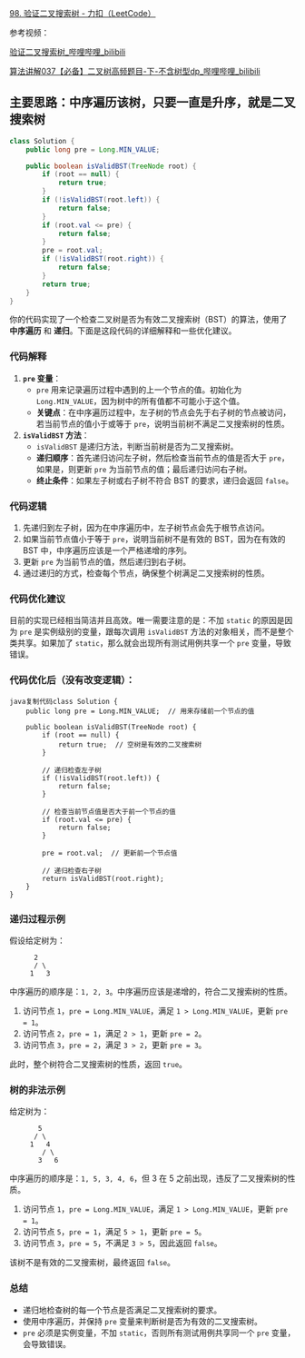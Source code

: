 [98. 验证二叉搜索树 - 力扣（LeetCode）](https://leetcode.cn/problems/validate-binary-search-tree/description/)





参考视频：

[验证二叉搜索树_哔哩哔哩_bilibili](https://www.bilibili.com/video/BV14G411P7C1/?vd_source=96c1635797a0d7626fb60e973a29da38)

[算法讲解037【必备】二叉树高频题目-下-不含树型dp_哔哩哔哩_bilibili](https://www.bilibili.com/video/BV1194y16727/?spm_id_from=333.999.0.0&vd_source=96c1635797a0d7626fb60e973a29da38)



## 主要思路：中序遍历该树，只要一直是升序，就是二叉搜索树



```java
class Solution {
    public long pre = Long.MIN_VALUE;

    public boolean isValidBST(TreeNode root) {
        if (root == null) {
            return true;
        }
        if (!isValidBST(root.left)) {
            return false;
        }
        if (root.val <= pre) {
            return false;
        }
        pre = root.val;
        if (!isValidBST(root.right)) {
            return false;
        }
        return true;
    }
}
```

你的代码实现了一个检查二叉树是否为有效二叉搜索树（BST）的算法，使用了 **中序遍历** 和 **递归**。下面是这段代码的详细解释和一些优化建议。

### 代码解释

1. **`pre` 变量**：
   - `pre` 用来记录遍历过程中遇到的上一个节点的值。初始化为 `Long.MIN_VALUE`，因为树中的所有值都不可能小于这个值。
   - **关键点**：在中序遍历过程中，左子树的节点会先于右子树的节点被访问，若当前节点的值小于或等于 `pre`，说明当前树不满足二叉搜索树的性质。
2. **`isValidBST` 方法**：
   - `isValidBST` 是递归方法，判断当前树是否为二叉搜索树。
   - **递归顺序**：首先递归访问左子树，然后检查当前节点的值是否大于 `pre`，如果是，则更新 `pre` 为当前节点的值；最后递归访问右子树。
   - **终止条件**：如果左子树或右子树不符合 BST 的要求，递归会返回 `false`。

### 代码逻辑

1. 先递归到左子树，因为在中序遍历中，左子树节点会先于根节点访问。
2. 如果当前节点值小于等于 `pre`，说明当前树不是有效的 BST，因为在有效的 BST 中，中序遍历应该是一个严格递增的序列。
3. 更新 `pre` 为当前节点的值，然后递归到右子树。
4. 通过递归的方式，检查每个节点，确保整个树满足二叉搜索树的性质。

### 代码优化建议

目前的实现已经相当简洁并且高效。唯一需要注意的是：不加 `static` 的原因是因为 `pre` 是实例级别的变量，跟每次调用 `isValidBST` 方法的对象相关，而不是整个类共享。如果加了 `static`，那么就会出现所有测试用例共享一个 `pre` 变量，导致错误。

### 代码优化后（没有改变逻辑）：

```
java复制代码class Solution {
    public long pre = Long.MIN_VALUE;  // 用来存储前一个节点的值

    public boolean isValidBST(TreeNode root) {
        if (root == null) {
            return true;  // 空树是有效的二叉搜索树
        }
        
        // 递归检查左子树
        if (!isValidBST(root.left)) {
            return false;
        }

        // 检查当前节点值是否大于前一个节点的值
        if (root.val <= pre) {
            return false;
        }
        
        pre = root.val;  // 更新前一个节点值

        // 递归检查右子树
        return isValidBST(root.right);
    }
}
```

### 递归过程示例

假设给定树为：

```
      2
      / \
     1   3
```

中序遍历的顺序是：`1, 2, 3`。中序遍历应该是递增的，符合二叉搜索树的性质。

1. 访问节点 `1`，`pre = Long.MIN_VALUE`，满足 `1 > Long.MIN_VALUE`，更新 `pre = 1`。
2. 访问节点 `2`，`pre = 1`，满足 `2 > 1`，更新 `pre = 2`。
3. 访问节点 `3`，`pre = 2`，满足 `3 > 2`，更新 `pre = 3`。

此时，整个树符合二叉搜索树的性质，返回 `true`。

### 树的非法示例

给定树为：

```
       5
      / \
     1   4
        / \
       3   6
```

中序遍历的顺序是：`1, 5, 3, 4, 6`，但 3 在 5 之前出现，违反了二叉搜索树的性质。

1. 访问节点 `1`，`pre = Long.MIN_VALUE`，满足 `1 > Long.MIN_VALUE`，更新 `pre = 1`。
2. 访问节点 `5`，`pre = 1`，满足 `5 > 1`，更新 `pre = 5`。
3. 访问节点 `3`，`pre = 5`，不满足 `3 > 5`，因此返回 `false`。

该树不是有效的二叉搜索树，最终返回 `false`。

### 总结

- 递归地检查树的每一个节点是否满足二叉搜索树的要求。
- 使用中序遍历，并保持 `pre` 变量来判断树是否为有效的二叉搜索树。
- `pre` 必须是实例变量，不加 `static`，否则所有测试用例共享同一个 `pre` 变量，会导致错误。
